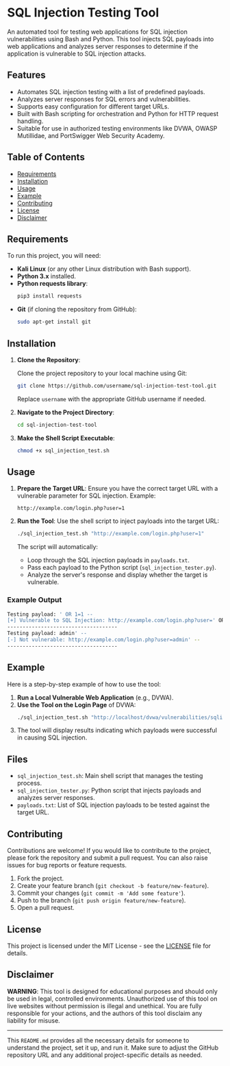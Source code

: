 # SQL Injection Testing Tool

An automated tool for testing web applications for SQL injection vulnerabilities using Bash and Python. This tool injects SQL payloads into web applications and analyzes server responses to determine if the application is vulnerable to SQL injection attacks.

## Features

- Automates SQL injection testing with a list of predefined payloads.
- Analyzes server responses for SQL errors and vulnerabilities.
- Supports easy configuration for different target URLs.
- Built with Bash scripting for orchestration and Python for HTTP request handling.
- Suitable for use in authorized testing environments like DVWA, OWASP Mutillidae, and PortSwigger Web Security Academy.

## Table of Contents

- [Requirements](#requirements)
- [Installation](#installation)
- [Usage](#usage)
- [Example](#example)
- [Contributing](#contributing)
- [License](#license)
- [Disclaimer](#disclaimer)

## Requirements

To run this project, you will need:

- **Kali Linux** (or any other Linux distribution with Bash support).
- **Python 3.x** installed.
- **Python requests library**:
  ```bash
  pip3 install requests
  ```
- **Git** (if cloning the repository from GitHub):
  ```bash
  sudo apt-get install git
  ```

## Installation

1. **Clone the Repository**:

   Clone the project repository to your local machine using Git:
   ```bash
   git clone https://github.com/username/sql-injection-test-tool.git
   ```

   Replace `username` with the appropriate GitHub username if needed.

2. **Navigate to the Project Directory**:
   ```bash
   cd sql-injection-test-tool
   ```

3. **Make the Shell Script Executable**:
   ```bash
   chmod +x sql_injection_test.sh
   ```

## Usage

1. **Prepare the Target URL**:
   Ensure you have the correct target URL with a vulnerable parameter for SQL injection. Example:
   ```
   http://example.com/login.php?user=1
   ```

2. **Run the Tool**:
   Use the shell script to inject payloads into the target URL:
   ```bash
   ./sql_injection_test.sh "http://example.com/login.php?user=1"
   ```

   The script will automatically:
   - Loop through the SQL injection payloads in `payloads.txt`.
   - Pass each payload to the Python script (`sql_injection_tester.py`).
   - Analyze the server's response and display whether the target is vulnerable.

### Example Output
```bash
Testing payload: ' OR 1=1 --
[+] Vulnerable to SQL Injection: http://example.com/login.php?user=' OR 1=1 --
------------------------------------
Testing payload: admin' --
[-] Not vulnerable: http://example.com/login.php?user=admin' --
------------------------------------
```

## Example

Here is a step-by-step example of how to use the tool:

1. **Run a Local Vulnerable Web Application** (e.g., DVWA).
2. **Use the Tool on the Login Page** of DVWA:
   ```bash
   ./sql_injection_test.sh "http://localhost/dvwa/vulnerabilities/sqli/?id=1&Submit=Submit"
   ```
3. The tool will display results indicating which payloads were successful in causing SQL injection.

## Files

- `sql_injection_test.sh`: Main shell script that manages the testing process.
- `sql_injection_tester.py`: Python script that injects payloads and analyzes server responses.
- `payloads.txt`: List of SQL injection payloads to be tested against the target URL.

## Contributing

Contributions are welcome! If you would like to contribute to the project, please fork the repository and submit a pull request. You can also raise issues for bug reports or feature requests.

1. Fork the project.
2. Create your feature branch (`git checkout -b feature/new-feature`).
3. Commit your changes (`git commit -m 'Add some feature'`).
4. Push to the branch (`git push origin feature/new-feature`).
5. Open a pull request.

## License

This project is licensed under the MIT License - see the [LICENSE](LICENSE) file for details.

## Disclaimer

**WARNING**: This tool is designed for educational purposes and should only be used in legal, controlled environments. Unauthorized use of this tool on live websites without permission is illegal and unethical. You are fully responsible for your actions, and the authors of this tool disclaim any liability for misuse.

---

This `README.md` provides all the necessary details for someone to understand the project, set it up, and run it. Make sure to adjust the GitHub repository URL and any additional project-specific details as needed.
